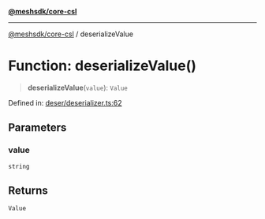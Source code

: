 [**@meshsdk/core-csl**](../README.md)

***

[@meshsdk/core-csl](../globals.md) / deserializeValue

# Function: deserializeValue()

> **deserializeValue**(`value`): `Value`

Defined in: [deser/deserializer.ts:62](https://github.com/MeshJS/mesh/blob/1abde1553cbd7cf2cf4e40197fc0de9e4a7d0f49/packages/mesh-core-csl/src/deser/deserializer.ts#L62)

## Parameters

### value

`string`

## Returns

`Value`
